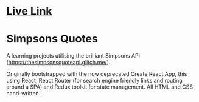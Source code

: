 # [Live Link](https://guileless-naiad-4f68db.netlify.app/)

# Simpsons Quotes

A learning projects utilising the brilliant Simpsons API (https://thesimpsonsquoteapi.glitch.me/).

Originally bootstrapped with the now deprecated Create React App, this using React, React Router (for search engine friendly links and routing around a SPA) and Redux toolkit for state management. All HTML and CSS hand-written.
